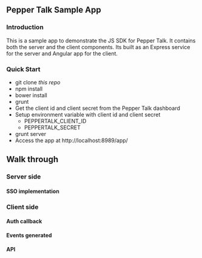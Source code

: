 ## Pepper Talk Sample App

### Introduction
This is a sample app to demonstrate the JS SDK for Pepper Talk. It contains both the server and the client components. Its built as an Express service for the server and Angular app for the client.

### Quick Start
* git clone *this repo*
* npm install
* bower install
* grunt
* Get the client id and client secret from the Pepper Talk dashboard
* Setup environment variable with client id and client secret
  * PEPPERTALK_CLIENT_ID
  * PEPPERTALK_SECRET
* grunt server
* Access the app at http://localhost:8989/app/

## Walk through
### Server side
#### SSO implementation

### Client side
#### Auth callback
#### Events generated
#### API 
